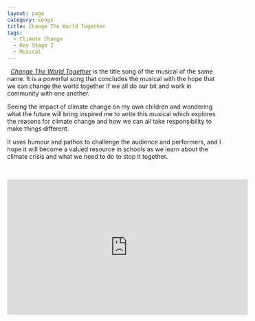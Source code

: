 ```yaml
---
layout: page
category: songs
title: Change The World Together
tags:
  - Climate Change
  - Key Stage 2
  - Musical
---
```

&nbsp;
[*Change The World Together*](https://www.starshine.co.uk/change-the-world-together) is the title song of the musical of the same name. It is a powerful song that concludes the musical with the hope that we can change the world together if we all do our bit and work in community with one another.

Seeing the impact of climate change on my own children and wondering what the future will bring inspired me to write this musical which explores the reasons for climate change and how we can all take responsibility to make things different.

It uses humour and pathos to challenge the audience and performers, and I hope it will become a valued resource in schools as we learn about the climate crisis and what we need to do to stop it together.

&nbsp;
<iframe width="560" height="315" src="https://www.youtube.com/embed/MOn-bnS9B0k" frameborder="0" allow="accelerometer; autoplay; clipboard-write; encrypted-media; gyroscope; picture-in-picture" allowfullscreen></iframe>

&nbsp;